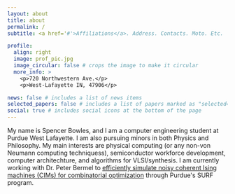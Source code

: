 ```yaml
---
layout: about
title: about
permalink: /
subtitle: <a href='#'>Affiliations</a>. Address. Contacts. Moto. Etc.

profile:
  align: right
  image: prof_pic.jpg
  image_circular: false # crops the image to make it circular
  more_info: >
    <p>720 Northwestern Ave.</p>
    <p>West-Lafayette IN, 47906</p>

news: false # includes a list of news items
selected_papers: false # includes a list of papers marked as "selected={true}"
social: true # includes social icons at the bottom of the page
---
```


My name is Spencer Bowles, and I am a computer engineering student at Purdue West Lafayette. I am also pursuing minors in both Physics and Philosophy. My main interests are physical computing (or any non-von Neumann computing techniquess), semiconductor workforce development, computer architechture, and algorithms for VLSI/synthesis. I am currently working with Dr. Peter Bermel to [efficiently simulate noisy coherent Ising machines (CIMs) for combinatorial optimization](/blog/) through Purdue's SURF program.
